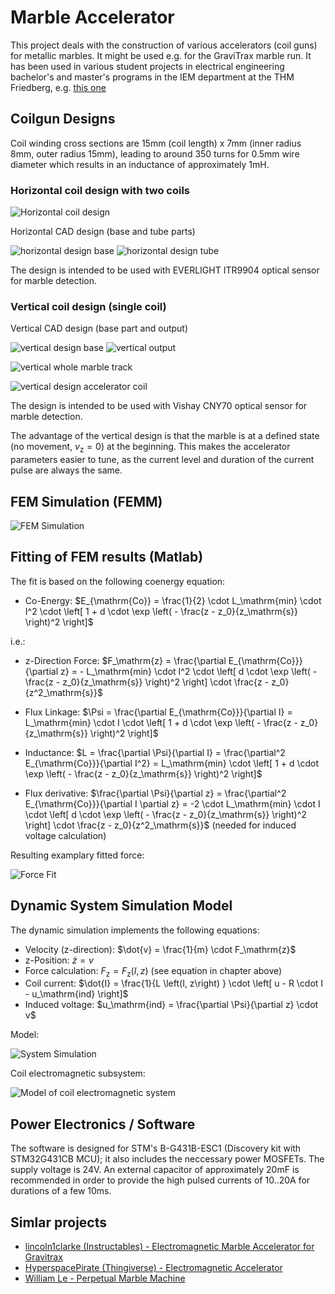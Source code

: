 # Marble Accelerator
This project deals with the construction of various accelerators (coil guns) for metallic marbles. It might be used e.g. for the GraviTrax marble run. It has been used in various student projects in electrical engineering bachelor's and master's programs in the IEM department at the THM Friedberg, e.g. [this one](https://www.youtube.com/watch?v=bSArWLXCZdo) 

## Coilgun Designs

Coil winding cross sections are 15mm (coil length) x 7mm (inner radius 8mm, outer radius 15mm), leading to around 350 turns for 0.5mm wire diameter which results in an inductance of approximately 1mH.

### Horizontal coil design with two coils
![Horizontal coil design](img/coilgun_horizontal.jpg)

Horizontal CAD design (base and tube parts)

![horizontal design base](img/horizontal_base.png) ![horizontal design tube](img/horizontal_tube.png)

The design is intended to be used with EVERLIGHT ITR9904 optical sensor for marble detection.

### Vertical coil design (single coil)

Vertical CAD design (base part and output)

![vertical design base](img/vertical_base.png)  ![vertical output](img/vertical_output.png)

![vertical whole marble track](img/vertical_complete.jpg)

![vertical design accelerator coil](img/vertical_coil.jpg)

The design is intended to be used with Vishay CNY70 optical sensor for marble detection.

The advantage of the vertical design is that the marble is at a defined state (no movement, $v_\mathrm{z} = 0$) at the beginning. This makes the accelerator parameters easier to tune, as the current level and duration of the current pulse are always the same.

## FEM Simulation (FEMM)

![FEM Simulation](img/FEMM_example.png)


## Fitting of FEM results (Matlab)

The fit is based on the following coenergy equation:

- Co-Energy: $E_{\mathrm{Co}} = \frac{1}{2} \cdot L_\mathrm{min} \cdot I^2 \cdot \left[ 1 + d \cdot \exp \left( - \frac{z - z_0}{z_\mathrm{s}} \right)^2 \right]$

i.e.:

- z-Direction Force: $F_\mathrm{z} = \frac{\partial E_{\mathrm{Co}}}{\partial z} = - L_\mathrm{min} \cdot I^2 \cdot \left[ d \cdot \exp \left( - \frac{z - z_0}{z_\mathrm{s}} \right)^2 \right] \cdot \frac{z - z_0}{z^2_\mathrm{s}}$

- Flux Linkage: $\Psi = \frac{\partial E_{\mathrm{Co}}}{\partial I} = L_\mathrm{min} \cdot I \cdot \left[ 1 + d \cdot \exp \left( - \frac{z - z_0}{z_\mathrm{s}} \right)^2 \right]$

- Inductance: $L = \frac{\partial \Psi}{\partial I} = \frac{\partial^2 E_{\mathrm{Co}}}{\partial I^2} = L_\mathrm{min} \cdot \left[ 1 + d \cdot \exp \left( - \frac{z - z_0}{z_\mathrm{s}} \right)^2 \right]$

- Flux derivative: $\frac{\partial \Psi}{\partial z} = \frac{\partial^2 E_{\mathrm{Co}}}{\partial I \partial z} = -2 \cdot L_\mathrm{min} \cdot I \cdot \left[ d \cdot \exp \left( - \frac{z - z_0}{z_\mathrm{s}} \right)^2 \right] \cdot \frac{z - z_0}{z^2_\mathrm{s}}$ (needed for induced voltage calculation)

Resulting examplary fitted force:

![Force Fit](img/force_fitting.png)

## Dynamic System Simulation Model

The dynamic simulation implements the following equations:

- Velocity (z-direction): $\dot{v} = \frac{1}{m} \cdot F_\mathrm{z}$
- z-Position: $\dot{z} = v$
- Force calculation: $F_\mathrm{z} = F_\mathrm{z}\left(I, z\right)$ (see equation in chapter above)
- Coil current: $\dot{I} = \frac{1}{L \left(I, z\right) } \cdot \left[ u - R \cdot I - u_\mathrm{ind} \right]$
- Induced voltage: $u_\mathrm{ind} = \frac{\partial \Psi}{\partial z} \cdot v$

Model:

![System Simulation](img/simulink_model.png)

Coil electromagnetic subsystem:

![Model of coil electromagnetic system](img/simulink_model_coil.png)

## Power Electronics / Software

The software is designed for STM's B-G431B-ESC1 (Discovery kit with STM32G431CB MCU); it also includes the neccessary power MOSFETs. The supply voltage is 24V. An external capacitor of approximately 20mF is recommended in order to provide the high pulsed currents of 10..20A for durations of a few 10ms.


## Simlar projects

- [lincoln1clarke (Instructables) - Electromagnetic Marble Accelerator for Gravitrax](https://www.instructables.com/Electromagnetic-Marble-Accelerator-for-Gravitrax/)
- [HyperspacePirate (Thingiverse) - Electromagnetic Accelerator](https://www.thingiverse.com/thing:4918703)
- [William Le - Perpetual Marble Machine](https://lovelywings.store/)

